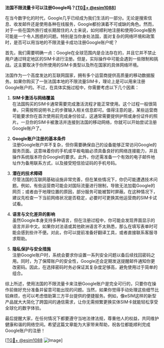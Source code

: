 **法国不限流量卡可以注册Google吗？[[TG💪+ @esim1088](https://t.me/s/esim1088)]**

在当今数字化的时代，Google几乎已经成为我们生活的一部分。无论是搜索信息、收发邮件还是使用各种在线服务，Google都扮演着不可或缺的角色。然而，对于一些在国外旅行或长期居住的人士来说，如何顺利地注册和使用Google服务可能是一个令人困惑的问题。特别是当你身处法国，面对复杂的网络环境和政策时，是否可以用当地的不限流量卡成功注册Google账户呢？

首先，我们需要明确一点：Google在全球范围内是合法存在的，并且它并不禁止用户通过特定地区的SIM卡进行注册。但是，实际操作中可能会遇到一些限制和挑战。这主要取决于你所使用的SIM卡类型以及所在国家的具体网络环境。

法国作为一个高度发达的互联网国家，拥有多个运营商提供高质量的移动数据服务。如果你购买了一张法国本地的不限流量SIM卡，理论上是可以用来注册Google账户的。不过，在具体实施过程中，你需要考虑以下几个因素：

1. **SIM卡激活与网络覆盖**  
   在法国购买的SIM卡通常需要完成激活流程才能正常使用。这个过程一般很简单，只需按照说明书上的步骤输入相关信息即可。值得注意的是，某些运营商可能要求你在首次使用前完成身份验证，这通常需要提供护照或身份证件的照片。一旦你的SIM卡被激活并连接到法国的移动网络，你就可以开始尝试注册Google账户了。

2. **Google账户注册的基本条件**  
   注册Google账户并不复杂，但你需要确保自己的设备能够正常访问Google的服务页面。这意味着你的手机或平板电脑必须具备良好的网络连接能力，并且操作系统版本符合Google的要求。此外，你还需准备一个有效的电子邮件地址作为备用联系方式，以及接受短信验证码的手机号码。

3. **潜在的技术障碍**  
   尽管法国的互联网基础设施非常完善，但在某些情况下，你仍可能遭遇技术问题。例如，有些运营商可能会对国际流量进行限制，导致无法加载Google的网页；或者由于地理位置的原因，部分服务可能被暂时屏蔽。在这种情况下，建议先检查一下当前网络状况是否稳定，必要时可更换其他运营商的SIM卡试试看。

4. **语言与文化差异的影响**  
   虽然Google本身支持多种语言，但在注册过程中，你可能会发现界面显示的语言并非中文。如果你对法语或其他欧洲语言不太熟悉，那么在填写表单时可能会感到些许不便。对此，你可以提前准备好翻译工具，或者直接联系客服寻求帮助。

5. **隐私保护与安全措施**  
   注册Google账户时，系统会要求你设置一系列安全问题以备后续找回密码之用。同时，为了保障账户的安全性，Google还会定期发送提醒邮件通知你更改密码。因此，在选择密码时务必保证其复杂度足够高，避免使用过于简单的组合。

综上所述，使用法国的不限流量卡来注册Google账户是完全可行的，只要你在操作前做好充分准备并留意可能出现的问题。当然，如果你觉得手动处理这些细节比较麻烦，也可以考虑借助第三方平台提供的便捷服务。例如，像eSIM这样的新型产品就大大简化了跨国间的通信需求，让你无需频繁更换实体SIM卡就能轻松享受全球化的数字体验。

最后提醒大家，在任何情况下都要遵守当地法律法规，尊重他人的权益，共同维护健康和谐的网络空间。希望这篇文章能为大家带来帮助，祝各位都能顺利完成Google账户的注册！

[[TG💪+ @esim1088](https://t.me/s/esim1088) ![Image](https://i.postimg.cc/4NQfJmqS/Snipaste-2025-05-13-00-14-12.png)]